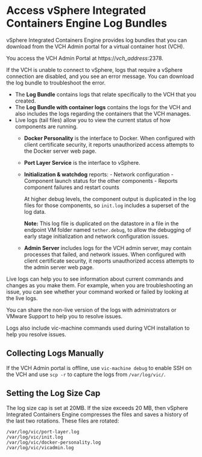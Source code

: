# Access vSphere Integrated Containers Engine Log Bundles #

vSphere Integrated Containers Engine provides log bundles that you can download from the VCH Admin portal for a virtual container host (VCH).

You access the VCH Admin Portal at https://<i>vch_address</i>:2378.

If the VCH is unable to connect to vSphere, logs that require a vSphere connection are disabled, and you see an error message. You can download the log bundle to troubleshoot the error.

- The **Log Bundle** contains logs that relate specifically to the VCH that you created. 
- The **Log Bundle with container logs** contains the logs for the VCH and also includes the logs regarding the containers that the VCH manages.
- Live logs (tail files) allow you to view the current status of how components are running.
  - **Docker Personality** is the interface to Docker. When configured with client certificate security, it reports unauthorized access attempts to the Docker server web page.
  - **Port Layer Service** is the interface to vSphere.
  - **Initialization & watchdog** reports:
  		- Network configuration
  		- Component launch status for the other components
  		- Reports component failures and restart counts

  	At higher debug levels, the component output is duplicated in the log files for those components, so `init.log`  includes a superset of the log data.

    **Note:** This log file is duplicated on the datastore in a file in the endpoint VM folder named `tether.debug`, to allow the debugging of early stage initialization and network configuration issues.

  - **Admin Server** includes logs for the VCH admin server, may contain processes that failed, and network issues. When configured with client certificate security, it reports unauthorized access attempts to the admin server web page.

Live logs can help you to see information about current commands and changes as you make them. For example, when you are troubleshooting an issue, you can see whether your command worked or failed by looking at the live logs.

You can share the non-live version of the logs with administrators or VMware Support to help you to resolve issues.

Logs also include vic-machine commands used during VCH installation to help you resolve issues.

## Collecting Logs Manually
If the VCH Admin portal is offline, use `vic-machine debug` to enable SSH on the VCH and use `scp -r` to capture the logs from `/var/log/vic/`.

## Setting the Log Size Cap
The log size cap is set at 20MB. If the size exceeds 20 MB, then vSphere Integrated Containers Engine compresses the files and saves a history of the last two rotations. These files are rotated:

`/var/log/vic/port-layer.log` <br>
`/var/log/vic/init.log` <br>
`/var/log/vic/docker-personality.log` <br>
`/var/log/vic/vicadmin.log`